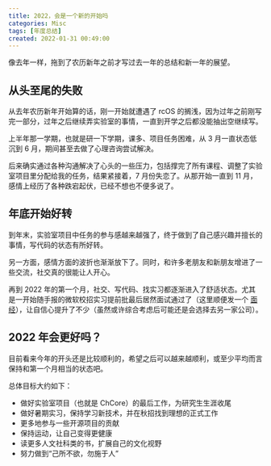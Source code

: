 ```yaml
---
title: 2022，会是一个新的开始吗
categories: Misc
tags: [年度总结]
created: 2022-01-31 00:49:00
---
```


像去年一样，拖到了农历新年之前才写过去一年的总结和新一年的展望。

## 从头至尾的失败

从去年农历新年开始算的话，刚一开始就遭遇了 rcOS 的搁浅，因为过年之前刚写完一部分，过年之后继续弄实验室的事情，一直到开学之后都没能抽出空继续写。

上半年那一学期，也就是研一下学期，课多、项目任务困难，从 3 月一直状态低沉到 6 月，期间甚至去做了心理咨询尝试解决。

后来确实通过各种沟通解决了心头的一些压力，包括撑完了所有课程、调整了实验室项目里分配给我的任务，结果紧接着，7 月份失恋了。从那开始一直到 11 月，感情上经历了各种跌宕起伏，已经不想也不便多说了。

## 年底开始好转

到年末，实验室项目中任务的参与感越来越强了，终于做到了自己感兴趣并擅长的事情，写代码的状态有所好转。

另一方面，感情方面的波折也渐渐放下了。同时，和许多老朋友和新朋友增进了一些交流，社交真的很能让人开心。

再到 2022 年的第一个月，社交、写代码、找实习都逐渐进入了舒适状态。尤其是一开始随手报的微软校招实习提前批最后居然面试通过了（这里顺便发一个 [面经](/posts/2022-01-30-microsoft-interview.md)），让自信心提升了不少（虽然或许综合考虑后可能还是会选择去另一家公司）。

## 2022 年会更好吗？

目前看来今年的开头还是比较顺利的，希望之后可以越来越顺利，或至少平均而言保持和第一个月相当的状态吧。

总体目标大约如下：

- 做好实验室项目（也就是 ChCore）的最后工作，为研究生生涯收尾
- 做好暑期实习，保持学习新技术，并在秋招找到理想的正式工作
- 更多地参与一些开源项目的贡献
- 保持运动，让自己变得更健康
- 读更多人文社科类的书，扩展自己的文化视野
- 努力做到“己所不欲，勿施于人”
